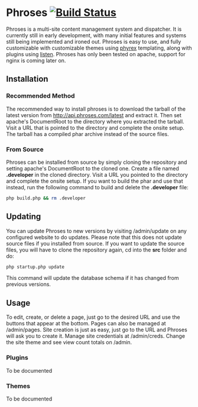 # Phroses [![Build Status](https://travis-ci.org/cythral/phroses.svg?branch=master)](https://travis-ci.org/cythral/phroses)
Phroses is a multi-site content management system and dispatcher.  It is currently still in early development, with many initial features and systems still being implemented and ironed out. Phroses is easy to use, and fully customizable with customizable themes using [phyrex](https://github.com/cythral/phyrex) templating, along with plugins using [listen](https://github.com/cythral/listen).  Phroses has only been tested on apache, support for nginx is coming later on. 

## Installation
### Recommended Method
The recommended way to install phroses is to download the tarball of the latest version from http://api.phroses.com/latest and extract it. Then set apache's DocumentRoot to the directory where you extracted the tarball.  Visit a URL that is pointed to the directory and complete the onsite setup. The tarball has a compiled phar archive instead of the source files.


### From Source
Phroses can be installed from source by simply cloning the repository and setting apache's DocumentRoot to the cloned one. Create a file named **.developer** in the cloned directory. Visit a URL you pointed to the directory and complete the onsite setup.  If you want to build the phar and use that instead, run the following command to build and delete the **.developer** file:

```bash
php build.php && rm .developer
```

## Updating
You can update Phroses to new versions by visiting /admin/update on any configured website to do updates.  Please note that this does not update source files if you installed from source.  If you want to update the source files, you will have to clone the repository again, cd into the **src** folder and do:

```bash
php startup.php update
```
This command will update the database schema if it has changed from previous versions.

## Usage
To edit, create, or delete a page, just go to the desired URL and use the buttons that appear at the bottom.  Pages can also be managed at /admin/pages.  Site creation is just as easy, just go to the URL and Phroses will ask you to create it.  Manage site credentials at /admin/creds.  Change the site theme and see view count totals on /admin.  

### Plugins
To be documented

### Themes
To be documented